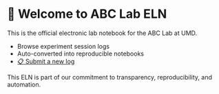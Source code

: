 # 🧠 Welcome to ABC Lab ELN

This is the official electronic lab notebook for the ABC Lab at UMD.

- Browse experiment session logs
- Auto-converted into reproducible notebooks
- [📋 Submit a new log](https://abc-eln.netlify.app)

This ELN is part of our commitment to transparency, reproducibility, and automation.

